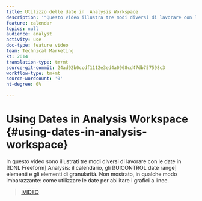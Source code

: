 ```yaml
---
title: Utilizzo delle date in  Analysis Workspace
description: '"Questo video illustra tre modi diversi di lavorare con le date in Analisi freeform: il calendario, gli elementi dell''intervallo di date e gli elementi di granularità. Non mostrato, in qualche modo imbarazzante: come utilizzare le date per abilitare i grafici a linee. "'
feature: calendar
topics: null
audience: analyst
activity: use
doc-type: feature video
team: Technical Marketing
kt: 2014
translation-type: tm+mt
source-git-commit: 24ad92b0ccdf1112e3ed4a0968cd47db757598c3
workflow-type: tm+mt
source-wordcount: '0'
ht-degree: 0%

---
```



# Using Dates in Analysis Workspace {#using-dates-in-analysis-workspace}

In questo video sono illustrati tre modi diversi di lavorare con le date in [!DNL Freeform] Analysis: il calendario, gli [!UICONTROL date range] elementi e gli elementi di granularità. Non mostrato, in qualche modo imbarazzante: come utilizzare le date per abilitare i grafici a linee.

>[!VIDEO](https://video.tv.adobe.com/v/24136/?quality=12)
